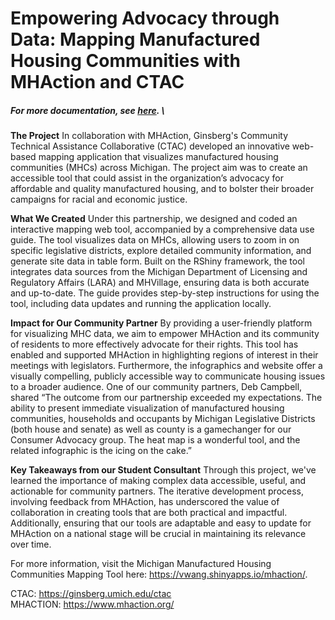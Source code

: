 # **Empowering Advocacy through Data: Mapping Manufactured Housing Communities with MHAction and CTAC**
##### For more documentation, see [here](https://docs.google.com/document/d/1hdKrkJ26ZqeqZhwxsKdDHvpodZChCjNMaRl18Y6Mxxk/edit?tab=t.0). \
**The Project**
In collaboration with MHAction, Ginsberg's Community Technical Assistance Collaborative (CTAC) developed an innovative web-based mapping application that visualizes manufactured housing communities (MHCs) across Michigan. The project aim was to create an accessible tool that could assist in the organization’s advocacy for affordable and quality manufactured housing, and to bolster their broader campaigns for racial and economic justice.

**What We Created**
Under this partnership, we designed and coded an interactive mapping web tool, accompanied by a comprehensive data use guide. The tool visualizes data on MHCs, allowing users to zoom in on specific legislative districts, explore detailed community information, and generate site data in table form. Built on the RShiny framework, the tool integrates data sources from the Michigan Department of Licensing and Regulatory Affairs (LARA) and MHVillage, ensuring data is both accurate and up-to-date. The guide provides step-by-step instructions for using the tool, including data updates and running the application locally.

**Impact for Our Community Partner**
By providing a user-friendly platform for visualizing MHC data, we aim to empower MHAction and its community of residents to more effectively advocate for their rights. This tool has enabled and supported MHAction in highlighting regions of interest in their meetings with legislators. Furthermore, the infographics and website offer a visually compelling, publicly accessible way to communicate housing issues to a broader audience. One of our community partners, Deb Campbell, shared “The outcome from our partnership exceeded my expectations. The ability to present immediate visualization of manufactured housing communities, households and occupants by Michigan Legislative Districts (both house and senate) as well as county is a gamechanger for our Consumer Advocacy group. The heat map is a wonderful tool, and the related infographic is the icing on the cake.” 

**Key Takeaways from our Student Consultant**
Through this project, we've learned the importance of making complex data accessible, useful, and actionable for community partners. The iterative development process, involving feedback from MHAction, has underscored the value of collaboration in creating tools that are both practical and impactful. Additionally, ensuring that our tools are adaptable and easy to update for MHAction on a national stage will be crucial in maintaining its relevance over time.

For more information, visit the Michigan Manufactured Housing Communities Mapping Tool here: https://vwang.shinyapps.io/mhaction/.

CTAC: https://ginsberg.umich.edu/ctac \
MHACTION: https://www.mhaction.org/
